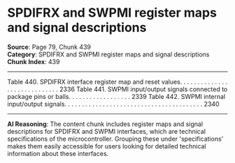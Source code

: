 # SPDIFRX and SWPMI register maps and signal descriptions

**Source**: Page 79, Chunk 439  
**Category**: SPDIFRX and SWPMI register maps and signal descriptions  
**Chunk Index**: 439

---

Table 440. SPDIFRX interface register map and reset values. . . . . . . . . . . . . . . . . . . . . . . . . . . . . 2336
Table 441. SWPMI input/output signals connected to package pins or balls. . . . . . . . . . . . . . . . . . 2339
Table 442. SWPMI internal input/output signals. . . . . . . . . . . . . . . . . . . . . . . . . . . . . . . . . . . . . . . . 2340

---

**AI Reasoning**: The content chunk includes register maps and signal descriptions for SPDIFRX and SWPMI interfaces, which are technical specifications of the microcontroller. Grouping these under 'specifications' makes them easily accessible for users looking for detailed technical information about these interfaces.
